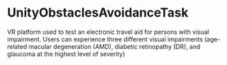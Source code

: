 # UnityObstaclesAvoidanceTask
VR platform used to test an electronic travel aid for persons with visual impairment. Users can experience three different visual impairments (age-related macular degeneration (AMD), diabetic retinopathy (DR), and glaucoma at the highest level of severity)
